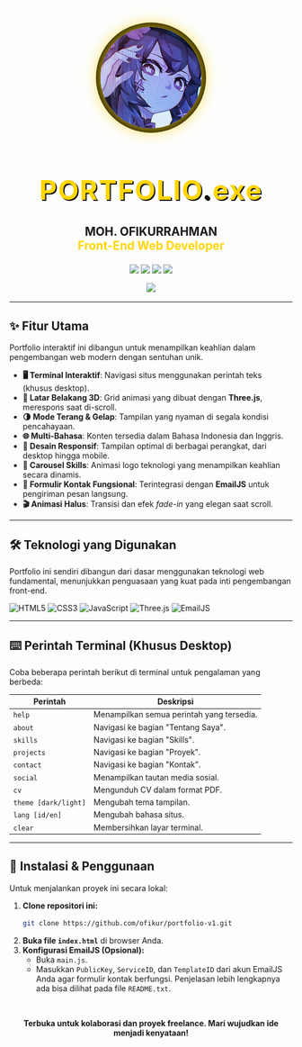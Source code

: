 <p align="center">
  <img src="image/profile.jpg" alt="Profile" width="180" style="border-radius:50%; box-shadow:0 0 30px #FFD600, 0 0 0 8px #0a0a0a; margin-bottom: 10px;">
</p>

<h1 align="center" style="color:#FFD600; font-size:3rem; text-shadow:2px 2px 0 #0a0a0a; letter-spacing:2px;">
  <span>PORTFOLIO<span style="color:#0a0a0a;">.</span><span style="color:#FFD600;">exe</span></span>
</h1>

<p align="center" style="font-size:1.3rem;">
  <b>MOH. OFIKURRAHMAN</b> <br/>
  <span style="color:#FFD600; font-weight:bold;">Front-End Web Developer</span>
</p>

<p align="center">
  <a href="mailto:ofikurxyz@gmail.com"><img src="https://img.shields.io/badge/Email-D14836?style=flat-square&logo=gmail&logoColor=fff"/></a>
  <a href="https://github.com/ofikur"><img src="https://img.shields.io/badge/GitHub-181717?style=flat-square&logo=github&logoColor=fff"/></a>
  <a href="https://linkedin.com/in/ofikur"><img src="https://img.shields.io/badge/LinkedIn-0077B5?style=flat-square&logo=linkedin&logoColor=fff"/></a>
  <a href="https://instagram.com/ofikurr"><img src="https://img.shields.io/badge/Instagram-E4405F?style=flat-square&logo=instagram&logoColor=fff"/></a>
</p>

<p align="center" style="margin-top: 10px;">
  <img src="https://readme-typing-svg.demolab.com?font=Fira+Code&size=26&pause=1000&color=FFD600&center=true&vCenter=true&width=700&lines=Hi%2C+Saya+Moh.+Ofikurrahman!;Seorang+Front-End+Web+Developer;Terbuka+untuk+Kolaborasi+dan+Proyek+Freelance"/>
</p>

---

## ✨ Fitur Utama

Portfolio interaktif ini dibangun untuk menampilkan keahlian dalam pengembangan web modern dengan sentuhan unik.

-   **🖥️ Terminal Interaktif**: Navigasi situs menggunakan perintah teks (khusus desktop).
-   **🎨 Latar Belakang 3D**: Grid animasi yang dibuat dengan **Three.js**, merespons saat di-scroll.
-   **🌗 Mode Terang & Gelap**: Tampilan yang nyaman di segala kondisi pencahayaan.
-   **🌐 Multi-Bahasa**: Konten tersedia dalam Bahasa Indonesia dan Inggris.
-   **📱 Desain Responsif**: Tampilan optimal di berbagai perangkat, dari desktop hingga mobile.
-   **🎠 Carousel Skills**: Animasi logo teknologi yang menampilkan keahlian secara dinamis.
-   **📨 Formulir Kontak Fungsional**: Terintegrasi dengan **EmailJS** untuk pengiriman pesan langsung.
-   **🎬 Animasi Halus**: Transisi dan efek *fade-in* yang elegan saat scroll.

---

## 🛠️ Teknologi yang Digunakan

Portfolio ini sendiri dibangun dari dasar menggunakan teknologi web fundamental, menunjukkan penguasaan yang kuat pada inti pengembangan front-end.

![HTML5](https://img.shields.io/badge/HTML5-E34F26?style=for-the-badge&logo=html5&logoColor=fff)
![CSS3](https://img.shields.io/badge/CSS3-1572B6?style=for-the-badge&logo=css3&logoColor=fff)
![JavaScript](https://img.shields.io/badge/JavaScript-F7DF1E?style=for-the-badge&logo=javascript&logoColor=222)
![Three.js](https://img.shields.io/badge/Three.js-000000?style=for-the-badge&logo=three.js&logoColor=fff)
![EmailJS](https://img.shields.io/badge/EmailJS-8B5CF6?style=for-the-badge&logo=javascript&logoColor=fff)

---

## ⌨️ Perintah Terminal (Khusus Desktop)

Coba beberapa perintah berikut di terminal untuk pengalaman yang berbeda:

| Perintah             | Deskripsi                                 |
| -------------------- | ----------------------------------------- |
| `help`               | Menampilkan semua perintah yang tersedia. |
| `about`              | Navigasi ke bagian "Tentang Saya".        |
| `skills`             | Navigasi ke bagian "Skills".              |
| `projects`           | Navigasi ke bagian "Proyek".              |
| `contact`            | Navigasi ke bagian "Kontak".              |
| `social`             | Menampilkan tautan media sosial.          |
| `cv`                 | Mengunduh CV dalam format PDF.            |
| `theme [dark/light]` | Mengubah tema tampilan.                   |
| `lang [id/en]`       | Mengubah bahasa situs.                    |
| `clear`              | Membersihkan layar terminal.              |

---

## 🚀 Instalasi & Penggunaan

Untuk menjalankan proyek ini secara lokal:

1.  **Clone repositori ini:**
    ```bash
    git clone https://github.com/ofikur/portfolio-v1.git
    ```
2.  **Buka file `index.html`** di browser Anda.
3.  **Konfigurasi EmailJS (Opsional):**
    -   Buka `main.js`.
    -   Masukkan `PublicKey`, `ServiceID`, dan `TemplateID` dari akun EmailJS Anda agar formulir kontak berfungsi. Penjelasan lebih lengkapnya ada bisa dilihat pada file `README.txt`.

<br/>
<p align="center">
  <b>Terbuka untuk kolaborasi dan proyek freelance. Mari wujudkan ide menjadi kenyataan!</b>
</p>